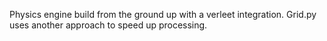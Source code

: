 Physics engine build from the ground up with a verleet integration. Grid.py uses another approach to speed up processing. 
